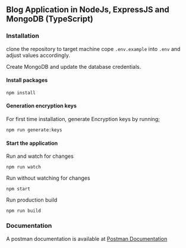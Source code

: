 ## Blog Application in NodeJs, ExpressJS and MongoDB (TypeScript)

### Installation

clone the repository to target machine
cope ```.env.example``` into ```.env``` and adjust values accordingly.

Create MongoDB and update the database credentials.

#### Install packages
```` npm install ````

#### Generation encryption keys
For first time installation, generate Encryption keys by running;

```` npm run generate:keys ````

#### Start the application

Run and watch for changes

```` npm run watch ````

Run without watching for changes

```` npm start ````

Run production build

```` npm run build ````

### Documentation
A postman documentation is available at [Postman Documentation](https://documenter.getpostman.com/view/5035986/2sAXjF7uX9)